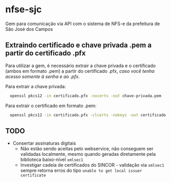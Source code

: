 # nfse-sjc

Gem para comunicação via API com o sistema de NFS-e da prefeitura de São José dos Campos

## Extraindo certificado e chave privada .pem a partir do certificado .pfx

Para utilizar a gem, é necessário extrair a chave privada e o certificado (ambos em formato .pem) a partir do certificado .pfx, _caso você tenha acesso somente à senha e ao .pfx_.

Para extrair a chave privada:

```bash
  openssl pkcs12 -in certificado.pfx -nocerts -out chave-privada.pem
```

Para extrair o certificado em formato .pem:

```bash
  openssl pkcs12 -in certificado.pfx -clcerts -nokeys -out certificado.pem
```

## TODO

- Consertar assinaturas digitais
  - Não estão sendo aceitas pelo webservice, não conseguem ser validadas localmente, mesmo quando geradas diretamente pela biblioteca baixo-nível `xmlsec1`
  - Investigar cadeia de certificados do SINCOR - validação via `xmlsec1` sempre retorna erros do tipo `unable to get local issuer certificate`

